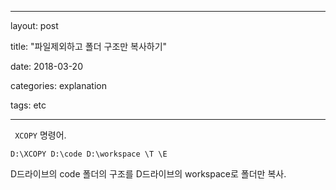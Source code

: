 ﻿---
layout:  post 
title:  "파일제외하고 폴더 구조만 복사하기"
date: 2018-03-20
categories: explanation
tags: etc
---

` XCOPY` 명령어.
`D:\XCOPY D:\code D:\workspace \T \E`
D드라이브의 code 폴더의 구조를 D드라이브의 workspace로 폴더만 복사. 